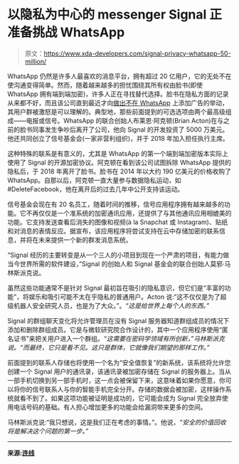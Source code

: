 # 以隐私为中心的 messenger Signal 正准备挑战 WhatsApp

> 原文：<https://www.xda-developers.com/signal-privacy-whatsapp-50-million/>

WhatsApp 仍然是许多人最喜欢的消息平台，拥有超过 20 亿用户，它的无处不在使沟通变得简单。然而，随着越来越多的担忧围绕其所有权由脸书(即使 WhatsApp 拥有端到端加密)，许多人正在寻找替代选择。脸书在隐私方面的记录从来都不好，而且该公司直到最近才向[做出不在 WhatsApp](https://www.xda-developers.com/facebook-reportedly-ends-plans-sell-ads-whatsapp/) 上添加广告的举动，其用户群被激怒是可以理解的。典型地，那些前面提到的可选选项由两个最高级组成——电报或信号。WhatsApp 的联合创始人布莱恩·阿克顿(Brian Acton)在与之前的脸书同事发生争吵后离开了公司，他向 Signal 的开发投资了 5000 万美元。他还共同创立了信号基金会(一家非营利组织)，并于 2018 年加入担任执行主席。

这种特殊的联系是有意义的，尤其是 WhatsApp 的第一个端到端加密版本实际上使用了 Signal 的开源加密协议。阿克顿在看到该公司试图拆除 WhatsApp 提供的隐私后，于 2018 年离开了脸书。脸书在 2014 年以大约 190 亿美元的价格收购了 WhatsApp。自那以后，阿克顿一直大量参与数据隐私运动，如#DeleteFacebook，他在离开后的过去几年中公开支持该运动。

信号基金会现在有 20 名员工，随着时间的推移，信号应用程序拥有越来越多的功能。它不再仅仅是一个准系统的加密通讯应用，还提供了与其他通讯应用相媲美的功能。它支持发送查看后消失的图像和视频(à la Snapchat 或 Instagram)、贴纸和对消息的表情反应。据宣布，该应用程序将尝试支持在云中存储加密的联系信息，并将在未来提供一个新的群发消息系统。

“Signal 经历的主要转变是从一个三人的小项目到现在一个严肃的项目，有能力做当今世界所需的软件建设，”Signal 的创始人和 Signal 基金会的联合创始人莫邪·马林斯派克说。

虽然这些功能通常不是针对 Signal 最初旨在吸引的隐私意识，但它们是“丰富的功能”，将娱乐和吸引可能不太在乎隐私的普通用户。Acton 说:“这不仅仅是为了超级机器人安全研究人员，也是为了大众。”。*“这是给世界上每个人的东西。”*

Signal 的群组聊天变化将允许管理员在没有 Signal 服务器知道群组成员的情况下添加和删除群组成员。它是与微软研究院合作设计的，其中一个应用程序使用“匿名证书”来把关用户进入一个群组。*“这需要在密码学领域有所创新，”*马林斯派克说。*“而最终，它只是看不见。这只是群体，它就像我们期望的那样工作。”*

前面提到的联系人存储也将使用一个名为“安全值恢复”的新系统，该系统将允许您创建一个 Signal 用户的通讯录，该通讯录被加密存储在 Signal 的服务器上。当从一部手机切换到另一部手机时，这一点会被保留下来，这意味着如果你愿意，你可以将你的信号联系人与你的智能手机完全分开。存储的数据会被加密，这样操作系统就看不到了。如果这项功能被证明是成功的，它可能会成为 Signal 完全放弃使用电话号码的基础。有人担心增加更多的功能会给漏洞带来更多的空间。

马林斯派克说:“我只想说，这是我们正在考虑的事情。”。他说，*“安全的价值回收将是解决这个问题的第一步。”*

* * *

**来源:[连线](https://www.wired.com/story/signal-encrypted-messaging-features-mainstream/)**